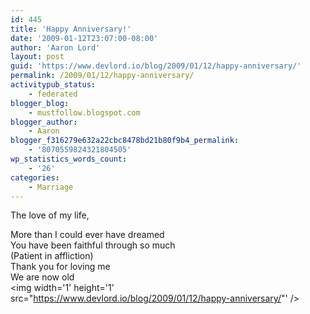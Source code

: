 ```yaml
---
id: 445
title: 'Happy Anniversary!'
date: '2009-01-12T23:07:00-08:00'
author: 'Aaron Lord'
layout: post
guid: 'https://www.devlord.io/blog/2009/01/12/happy-anniversary/'
permalink: /2009/01/12/happy-anniversary/
activitypub_status:
    - federated
blogger_blog:
    - mustfollow.blogspot.com
blogger_author:
    - Aaron
blogger_f316279e632a22cbc8478bd21b80f9b4_permalink:
    - '8070559824321804505'
wp_statistics_words_count:
    - '26'
categories:
    - Marriage
---
```


<a href="/blog/wp-content/uploads/2011/10/2802402388_487f1924a3_b.jpg"><img src="/blog/wp-content/uploads/2011/10/2802402388_487f1924a3_b.jpg?w=199" border="0" alt="" /></a><br />The love of my life,<div>More than I could ever have dreamed<br /><div>You have been faithful through so much</div><div>(Patient in affliction)</div><div>Thank you for loving me</div><div>We are now old</div></div><div class="blogger-post-footer"><img width='1' height='1' src="https://www.devlord.io/blog/2009/01/12/happy-anniversary/"' /></div>